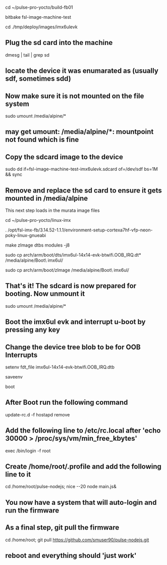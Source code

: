 cd ~/pulse-pro-yocto/build-fb01  

bitbake fsl-image-machine-test  

cd ./tmp/deploy/images/imx6ulevk  

## Plug the sd card into the machine ##

dmesg | tail | grep sd  

## locate the device it was enumarated as (usually sdf, sometimes sdd) ##

## Now make sure it is not mounted on the file system ##

sudo umount /media/alpine/*  
## may get umount: /media/alpine/*: mountpoint not found which is fine ##

## Copy the sdcard image to the device ##

sudo dd if=fsl-image-machine-test-imx6ulevk.sdcard of=/dev/sdf bs=1M && sync  

## Remove and replace the sd card to ensure it gets mounted in /media/alpine ##
This next step loads in the murata image files

cd ~/pulse-pro-yocto/linux-imx  

. /opt/fsl-imx-fb/3.14.52-1.1.1/environment-setup-cortexa7hf-vfp-neon-poky-linux-gnueabi  

make zImage dtbs modules -j8  

sudo cp arch/arm/boot/dts/imx6ul-14x14-evk-btwifi.OOB_IRQ.dt* /media/alpine/Boot\ imx6ul/  

sudo cp arch/arm/boot/zImage /media/alpine/Boot\ imx6ul/  


## That's it! The sdcard is now prepared for booting. Now unmount it ##
sudo umount /media/alpine/*  

## Boot the imx6ul evk and interrupt u-boot by pressing any key ##
## Change the device tree blob to be for OOB Interrupts ##

setenv fdt_file imx6ul-14x14-evk-btwifi.OOB_IRQ.dtb  

saveenv  

boot  

## After Boot run the following command ##
update-rc.d -f hostapd remove  

## Add the following line to /etc/rc.local after 'echo 30000 > /proc/sys/vm/min_free_kbytes' ##
exec /bin/login -f root  

## Create /home/root/.profile and add the following line to it ##
cd /home/root/pulse-nodejs; nice --20 node main.js&  

## You now have a system that will auto-login and run the firmware ##

## As a final step, git pull the firmware ##
cd /home/root; git pull https://github.com/smuser90/pulse-nodejs.git  

## reboot and everything should 'just work' ##
